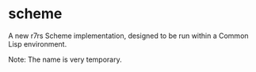 # scheme

A new r7rs Scheme implementation, designed to be run within a Common Lisp environment.

Note: The name is very temporary.
